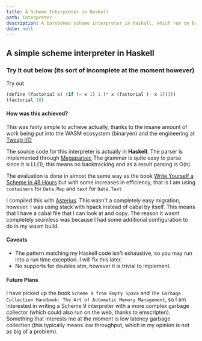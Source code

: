 ```yaml
---
title: A Scheme Interpreter in Haskell
path: interpreter
description: A barebones scheme interpreter in haskell, which run on browsers thanks to some hacky code
date: null
---
```

## A simple scheme interpreter in Haskell

### Try it out below (its sort of incomplete at the moment however)
Try out 
```scheme
(define (factorial x) (if (= x 1) 1 (* x (factorial (- x 1)))))
(factorial 10)
```
<Interpreter>
</Interpreter>

#### How was this achieved?
This was fairly simple to achieve actually, thanks to the insane amount of work being put into the WASM ecosystem 
(binaryen) and the engineering at [Tweag I/O](https://www.tweag.io/)


The source code for this interpreter is actually in **Haskell**.
The parser is implemented through [Megaparsec](https://hackage.haskell.org/package/megaparsec)
The grammar is quite easy to parse since it is LL(1), this means no backtracking and as a result parsing is O(n).

The evaluation is done in almost the same way as the book [Write Yourself a Scheme in 48 Hours](https://en.wikibooks.org/wiki/Write_Yourself_a_Scheme_in_48_Hours)
but with some increases in efficiency, that is I am using `containers` for `Data.Map` and `text` for `Data.Text`

I compiled this with [Asterius](https://github.com/tweag/asterius). 
This wasn't a completely easy migration, however. I was using stack with hpack instead of cabal by itself.
This means that I have a cabal file that I can look at and copy. The reason it wasnt completely seamless was because I had some additional configuration to do
in my wasm build. 


#### Caveats
* The pattern matching my Haskell code isn't exhaustive, so you may run into a run time exception. I will fix this later.
* No supports for doubles atm, however it is trivial to implement.


#### Future Plans
I have picked up the book `Scheme 9 from Empty Space` and `The Garbage Collection Handbook: The Art of Automatic Memory Management`, so I am interested 
in writing a Scheme 9 interpreter with a more complex garbage collector (which could also run on the web, thanks to emscripten). Something that interests me at the moment is 
low latency garbage collection (this typically means low throughput, which in my opinion is not as big of a problem).